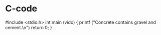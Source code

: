 # C-code
#include <stdio.h>
int main (vido)
{
 printf ("Concrete contains gravel and cement.\n")
 return 0;
 }
